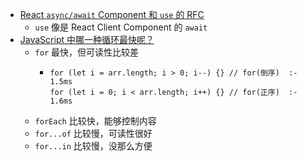 - [React `async/await` Component 和 `use` 的 RFC](https://github.com/acdlite/rfcs/blob/first-class-promises/text/0000-first-class-support-for-promises.md)
	- `use` 像是 React Client Component 的 `await`
- [JavaScript 中哪一种循环最快呢？](https://zhuanlan.zhihu.com/p/372985502)
	- `for` 最快，但可读性比较差
		- ```
		  for (let i = arr.length; i > 0; i--) {} // for(倒序)  :- 1.5ms
		  for (let i = 0; i < arr.length; i++) {} // for(正序)  :- 1.6ms
		  ```
	- `forEach` 比较快，能够控制内容
	- `for...of` 比较慢，可读性很好
	- `for...in` 比较慢，没那么方便